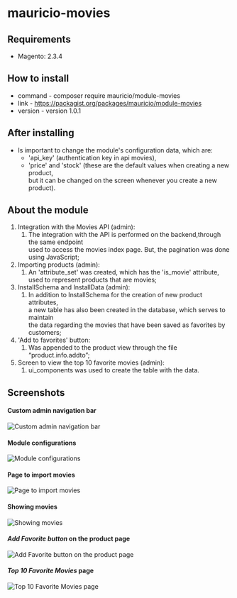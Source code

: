 # mauricio-movies
## Requirements
* Magento: 2.3.4

## How to install
* command - composer require mauricio/module-movies
* link    - https://packagist.org/packages/mauricio/module-movies
* version - version 1.0.1


## After installing
* Is important to change the module's configuration data, which are: 
    * 'api_key' (authentication key in api movies), 
    * 'price' and 'stock' (these are the default values when creating a new product, <br />but it can be changed on the screen whenever you create a new product).

## About the module
1. Integration with the Movies API (admin): 
    1. The integration with the API is performed on the backend,through the same endpoint<br />used to access the movies index page. But, the pagination was done using JavaScript;
1. Importing products (admin): 
    1. An 'attribute_set' was created, which has the 'is_movie' attribute,<br />used to represent products that are movies;
1. InstallSchema and InstallData (admin): 
    1. In addition to InstallSchema for the creation of new product attributes,<br />a new table has also been created in the database, which serves to maintain<br />the data regarding the movies that have been saved as favorites by customers;
1. 'Add to favorites' button: 
    1. Was appended to the product view through the file “product.info.addto”;
1. Screen to view the top 10 favorite movies (admin): 
    1. ui_components was used to create the table with the data.

## Screenshots
#### Custom admin navigation bar  <br /> 
![Custom admin navigation bar](https://github.com/xeruba/mauricio-movies/blob/main/readme_images/01_side_menu.png?raw=true) <br /> 

#### Module configurations  <br />
![Module configurations](https://github.com/xeruba/mauricio-movies/blob/main/readme_images/02_configuration_module.png?raw=true) <br /> 

#### Page to import movies  <br />
![Page to import movies](https://github.com/xeruba/mauricio-movies/blob/main/readme_images/03_index_import_movies.png?raw=true) <br /> 

#### Showing movies  <br />
![Showing movies](https://github.com/xeruba/mauricio-movies/blob/main/readme_images/04_list_products.png?raw=true) <br />

#### _Add Favorite button_ on the product page  <br />
![_Add Favorite button_ on the product page](https://github.com/xeruba/mauricio-movies/blob/main/readme_images/05_view_product.png?raw=true) <br /> 

#### _Top 10 Favorite Movies_ page  <br />
![_Top 10 Favorite Movies_ page](https://github.com/xeruba/mauricio-movies/blob/main/readme_images/06_admin_top_10_favorite.png?raw=true) <br />
 
